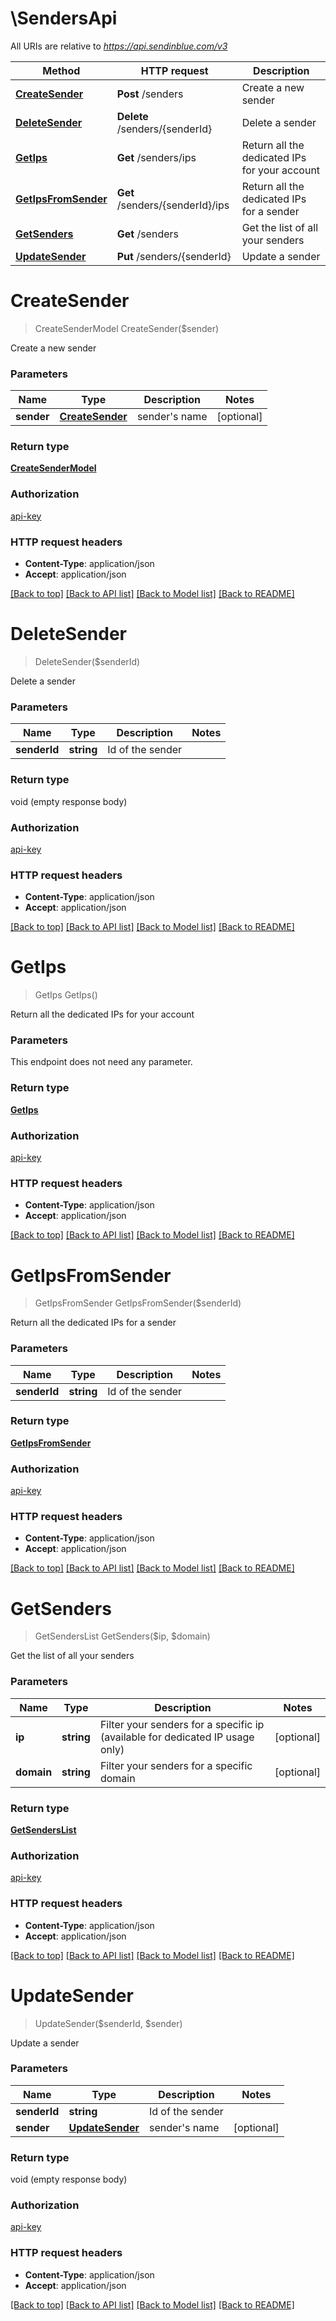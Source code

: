 # \SendersApi

All URIs are relative to *https://api.sendinblue.com/v3*

Method | HTTP request | Description
------------- | ------------- | -------------
[**CreateSender**](SendersApi.md#CreateSender) | **Post** /senders | Create a new sender
[**DeleteSender**](SendersApi.md#DeleteSender) | **Delete** /senders/{senderId} | Delete a sender
[**GetIps**](SendersApi.md#GetIps) | **Get** /senders/ips | Return all the dedicated IPs for your account
[**GetIpsFromSender**](SendersApi.md#GetIpsFromSender) | **Get** /senders/{senderId}/ips | Return all the dedicated IPs for a sender
[**GetSenders**](SendersApi.md#GetSenders) | **Get** /senders | Get the list of all your senders
[**UpdateSender**](SendersApi.md#UpdateSender) | **Put** /senders/{senderId} | Update a sender


# **CreateSender**
> CreateSenderModel CreateSender($sender)

Create a new sender


### Parameters

Name | Type | Description  | Notes
------------- | ------------- | ------------- | -------------
 **sender** | [**CreateSender**](CreateSender.md)| sender&#39;s name | [optional] 

### Return type

[**CreateSenderModel**](CreateSenderModel.md)

### Authorization

[api-key](../README.md#api-key)

### HTTP request headers

 - **Content-Type**: application/json
 - **Accept**: application/json

[[Back to top]](#) [[Back to API list]](../README.md#documentation-for-api-endpoints) [[Back to Model list]](../README.md#documentation-for-models) [[Back to README]](../README.md)

# **DeleteSender**
> DeleteSender($senderId)

Delete a sender


### Parameters

Name | Type | Description  | Notes
------------- | ------------- | ------------- | -------------
 **senderId** | **string**| Id of the sender | 

### Return type

void (empty response body)

### Authorization

[api-key](../README.md#api-key)

### HTTP request headers

 - **Content-Type**: application/json
 - **Accept**: application/json

[[Back to top]](#) [[Back to API list]](../README.md#documentation-for-api-endpoints) [[Back to Model list]](../README.md#documentation-for-models) [[Back to README]](../README.md)

# **GetIps**
> GetIps GetIps()

Return all the dedicated IPs for your account


### Parameters
This endpoint does not need any parameter.

### Return type

[**GetIps**](GetIps.md)

### Authorization

[api-key](../README.md#api-key)

### HTTP request headers

 - **Content-Type**: application/json
 - **Accept**: application/json

[[Back to top]](#) [[Back to API list]](../README.md#documentation-for-api-endpoints) [[Back to Model list]](../README.md#documentation-for-models) [[Back to README]](../README.md)

# **GetIpsFromSender**
> GetIpsFromSender GetIpsFromSender($senderId)

Return all the dedicated IPs for a sender


### Parameters

Name | Type | Description  | Notes
------------- | ------------- | ------------- | -------------
 **senderId** | **string**| Id of the sender | 

### Return type

[**GetIpsFromSender**](getIpsFromSender.md)

### Authorization

[api-key](../README.md#api-key)

### HTTP request headers

 - **Content-Type**: application/json
 - **Accept**: application/json

[[Back to top]](#) [[Back to API list]](../README.md#documentation-for-api-endpoints) [[Back to Model list]](../README.md#documentation-for-models) [[Back to README]](../README.md)

# **GetSenders**
> GetSendersList GetSenders($ip, $domain)

Get the list of all your senders


### Parameters

Name | Type | Description  | Notes
------------- | ------------- | ------------- | -------------
 **ip** | **string**| Filter your senders for a specific ip (available for dedicated IP usage only) | [optional] 
 **domain** | **string**| Filter your senders for a specific domain | [optional] 

### Return type

[**GetSendersList**](GetSendersList.md)

### Authorization

[api-key](../README.md#api-key)

### HTTP request headers

 - **Content-Type**: application/json
 - **Accept**: application/json

[[Back to top]](#) [[Back to API list]](../README.md#documentation-for-api-endpoints) [[Back to Model list]](../README.md#documentation-for-models) [[Back to README]](../README.md)

# **UpdateSender**
> UpdateSender($senderId, $sender)

Update a sender


### Parameters

Name | Type | Description  | Notes
------------- | ------------- | ------------- | -------------
 **senderId** | **string**| Id of the sender | 
 **sender** | [**UpdateSender**](UpdateSender.md)| sender&#39;s name | [optional] 

### Return type

void (empty response body)

### Authorization

[api-key](../README.md#api-key)

### HTTP request headers

 - **Content-Type**: application/json
 - **Accept**: application/json

[[Back to top]](#) [[Back to API list]](../README.md#documentation-for-api-endpoints) [[Back to Model list]](../README.md#documentation-for-models) [[Back to README]](../README.md)

